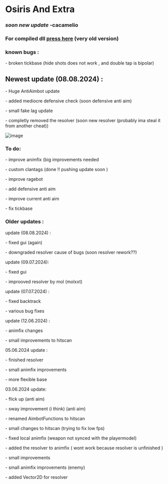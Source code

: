 # Osiris And Extra
### *soon new update* -cacamelio
### For compiled dll [press here](https://objects.githubusercontent.com/github-production-release-asset-2e65be/805260733/d3144965-cb55-4464-b5b1-751257b590ac?X-Amz-Algorithm=AWS4-HMAC-SHA256&X-Amz-Credential=releaseassetproduction%2F20240706%2Fus-east-1%2Fs3%2Faws4_request&X-Amz-Date=20240706T213931Z&X-Amz-Expires=300&X-Amz-Signature=062c1330cd98dd5e4969b3b36c61cc01d44e5ac2fd38eb11cb494d53ab991143&X-Amz-SignedHeaders=host&actor_id=84587349&key_id=0&repo_id=805260733&response-content-disposition=attachment%3B%20filename%3DBetter.Osiris.dll&response-content-type=application%2Foctet-stream) (very old version)
### known bugs :
<P> - broken tickbase (hide shots does not work , and double tap is bipolar) </P>

## Newest update (08.08.2024) :
<p> - Huge AntiAimbot update  </p>
<p> - added mediocre defensive check (soon defensive anti aim) </p>
<p> - small fake lag update </p>
<p> - completly removed the resolver (soon new resolver (probably ima steal it from another cheat))</p>


![image](https://github.com/finutz/my-custom-osiris/assets/84587349/d5cf801b-65bd-4dd1-bf0f-ed668a2b9765)


### To do:
<p> - improve animfix (big improvements needed </p>
<p> - custom clantags (done !! pushing update soon ) </p>
<p> - improve ragebot </p>
<p> - add defensive anti aim </p>
<p> - improve current anti aim </p>
<p> - fix tickbase  </p>

### Older updates :
update (08.08.2024) :
<p> - fixed gui (again) </p>
<p> - downgraded resolver cause of bugs (soon resolver rework??) </p>

update (09.07.2024):
<p> - fixed gui </p>
<p> - improoved resolver by mol (molxxt) </p>

update (07.07.2024) :
<p> - fixed backtrack </p>
<p> - various bug fixes </p>

update (12.06.2024) :
<p> - animfix changes </p>
<p> - small improvements to hitscan </p>

 05.06.2024 update :
<p> - finished resolver </p>
<p> - small animfix improvements </p>
<p> - more flexible base </p>

03.06.2024 update:
<p> - flick up (anti aim) </p>
<p> - sway improvement (i think) (anti aim) </p>
<p> - renamed AimbotFunctions to hitscan </p>
<p> - small changes to hitscan (trying to fix low fps) </p>
<p> - fixed local animfix (weapon not synced with the playermodel) </p>
<p> - added the resolver to animfix ( wont work because resolver is unfinished ) </p>
<p> - small improvements </p>
<p> - small animfix improvements (enemy) </p>
<p> - added Vector2D for resolver  </p>

